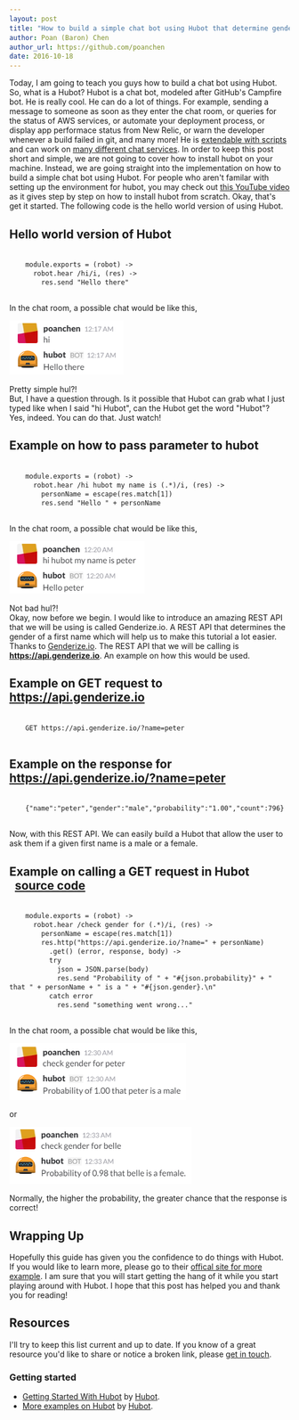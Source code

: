 ```yaml
---
layout: post
title: "How to build a simple chat bot using Hubot that determine gender based on their first name?"
author: Poan (Baron) Chen
author_url: https://github.com/poanchen
date: 2016-10-18
---
```

Today, I am going to teach you guys how to build a chat bot using Hubot. So, what is a Hubot? Hubot is a chat bot, modeled after GitHub's Campfire bot. He is really cool. He can do a lot of things. For example, sending a message to someone as soon as they enter the chat room, or queries for the status of AWS services, or automate your deployment process, or display app performace status from New Relic, or warn the developer whenever a build failed in git, and many more! He is [extendable with scripts](https://hubot.github.com/docs/#scripts) and can work on [many different chat services](https://hubot.github.com/docs/adapters/). In order to keep this post short and simple, we are not going to cover how to install hubot on your machine. Instead, we are going straight into the implementation on how to build a simple chat bot using Hubot. For people who aren't familar with setting up the environment for hubot, you may check out [this YouTube video](https://youtu.be/A7fh6RIzGrw?t=5m15s) as it gives step by step on how to install hubot from scratch. Okay, that's get it started. The following code is the hello world version of using Hubot.

## Hello world version of Hubot

<pre>
  <code class="coffeescript">
    module.exports = (robot) ->
      robot.hear /hi/i, (res) ->
        res.send "Hello there"
  </code>
</pre>
In the chat room, a possible chat would be like this,<br>

<img src="/img/2016/10/18/how-to-build-a-simple-chat-bot-using-hubot-that-determine-gender-based-on-name/hubot-1-ex.PNG" alt="chat example for hello world version"><br>

Pretty simple hul?!<br>
But, I have a question through. Is it possible that Hubot can grab what I just typed like when I said "hi Hubot", can the Hubot get the word "Hubot"? <br>Yes, indeed. You can do that. Just watch!

## Example on how to pass parameter to hubot

<pre>
  <code class="coffeescript">
    module.exports = (robot) ->
      robot.hear /hi hubot my name is (.*)/i, (res) ->
        personName = escape(res.match[1])
        res.send "Hello " + personName
  </code>
</pre>
In the chat room, a possible chat would be like this,<br>

<img src="/img/2016/10/18/how-to-build-a-simple-chat-bot-using-hubot-that-determine-gender-based-on-name/hubot-2-ex.PNG" alt="chat example for pass parameter to hubot"><br>

Not bad hul?!<br>
Okay, now before we begin. I would like to introduce an amazing REST API that we will be using is called Genderize.io. A REST API that determines the gender of a first name which will help us to make this tutorial a lot easier. Thanks to [Genderize.io](https://genderize.io/). The REST API that we will be calling is **https://api.genderize.io**. An example on how this would be used.

## Example on GET request to https://api.genderize.io

<pre>
  <code class="html">
    GET https://api.genderize.io/?name=peter
  </code>
</pre>

## Example on the response for https://api.genderize.io/?name=peter

<pre>
  <code class="json">
    {"name":"peter","gender":"male","probability":"1.00","count":796}
  </code>
</pre>
Now, with this REST API. We can easily build a Hubot that allow the user to ask them if a given first name is a male or a female.

## Example on calling a GET request in Hubot &nbsp;&nbsp;<a href="https://github.com/poanchen/code-for-blog/blob/master/2016/10/18/how-to-build-a-simple-chat-bot-using-hubot-that-determine-gender-based-on-name/chatbotThatDetermineGenderBasedOnName.coffee" target="_blank">source code</a>

<pre>
  <code class="coffeescript">
    module.exports = (robot) ->
      robot.hear /check gender for (.*)/i, (res) ->
        personName = escape(res.match[1])
        res.http("https://api.genderize.io/?name=" + personName)
          .get() (error, response, body) ->
          try
            json = JSON.parse(body)
            res.send "Probability of " + "#{json.probability}" + " that " + personName + " is a " + "#{json.gender}.\n"
          catch error
            res.send "something went wrong..."
  </code>
</pre>
In the chat room, a possible chat would be like this,<br>

<img src="/img/2016/10/18/how-to-build-a-simple-chat-bot-using-hubot-that-determine-gender-based-on-name/hubot-3-ex.PNG" alt="chat example for checking gender for peter"><br>

or<br>

<img src="/img/2016/10/18/how-to-build-a-simple-chat-bot-using-hubot-that-determine-gender-based-on-name/hubot-4-ex.PNG" alt="chat example for checking gender for belle"><br>

Normally, the higher the probability, the greater chance that the response is correct!

## Wrapping Up

Hopefully this guide has given you the confidence to do things with Hubot. If you would like to learn more, please go to their [offical site for more example](https://hubot.github.com/docs/scripting/). I am sure that you will start getting the hang of it while you start playing around with Hubot. I hope that this post has helped you and thank you for reading!

## Resources

I'll try to keep this list current and up to date. If you know of a great resource you'd like to share or notice a broken link, please [get in touch](https://github.com/poanchen).

### Getting started

* [Getting Started With Hubot](https://hubot.github.com/docs/) by [Hubot](https://hubot.github.com/).
* [More examples on Hubot](https://github.com/hubot-scripts) by [Hubot](https://hubot.github.com/).